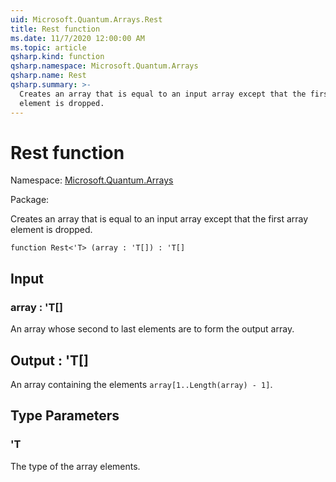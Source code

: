 ```yaml
---
uid: Microsoft.Quantum.Arrays.Rest
title: Rest function
ms.date: 11/7/2020 12:00:00 AM
ms.topic: article
qsharp.kind: function
qsharp.namespace: Microsoft.Quantum.Arrays
qsharp.name: Rest
qsharp.summary: >-
  Creates an array that is equal to an input array except that the first array
  element is dropped.
---
```


# Rest function

Namespace: [Microsoft.Quantum.Arrays](xref:Microsoft.Quantum.Arrays)

Package: [](https://nuget.org/packages/)


Creates an array that is equal to an input array except that the first arrayelement is dropped.

```qsharp
function Rest<'T> (array : 'T[]) : 'T[]
```


## Input

### array : 'T[]

An array whose second to last elements are to form the output array.



## Output : 'T[]

An array containing the elements `array[1..Length(array) - 1]`.

## Type Parameters

### 'T

The type of the array elements.